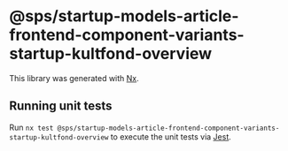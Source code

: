 # @sps/startup-models-article-frontend-component-variants-startup-kultfond-overview

This library was generated with [Nx](https://nx.dev).

## Running unit tests

Run `nx test @sps/startup-models-article-frontend-component-variants-startup-kultfond-overview` to execute the unit tests via [Jest](https://jestjs.io).
